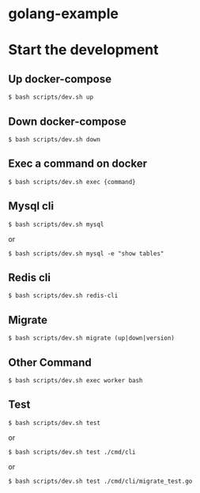 # golang-example

# Start the development

## Up docker-compose

    $ bash scripts/dev.sh up
    
## Down docker-compose

    $ bash scripts/dev.sh down
    
## Exec a command on docker

    $ bash scripts/dev.sh exec {command}
    
## Mysql cli

    $ bash scripts/dev.sh mysql

or

    $ bash scripts/dev.sh mysql -e "show tables"
    
## Redis cli

    $ bash scripts/dev.sh redis-cli

## Migrate

    $ bash scripts/dev.sh migrate (up|down|version)
    
## Other Command

    $ bash scripts/dev.sh exec worker bash

## Test

    $ bash scripts/dev.sh test 

or 

    $ bash scripts/dev.sh test ./cmd/cli
    
or

    $ bash scripts/dev.sh test ./cmd/cli/migrate_test.go

